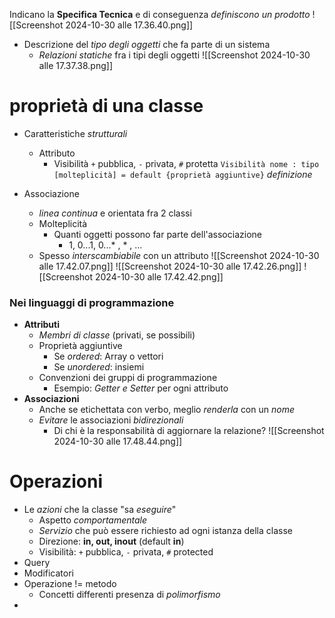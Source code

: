 Indicano la **Specifica Tecnica** e di conseguenza *definiscono un prodotto*
![[Screenshot 2024-10-30 alle 17.36.40.png]]
- Descrizione del *tipo degli oggetti* che fa parte di un sistema
	- *Relazioni statiche* fra i tipi degli oggetti
![[Screenshot 2024-10-30 alle 17.37.38.png]]
# proprietà di una classe
- Caratteristiche *strutturali*
	- Attributo
		- Visibilità `+` pubblica, `-` privata, `#` protetta
`Visibilità nome : tipo [molteplicità] = default {proprietà aggiuntive}` *definizione* 

- Associazione
	- *linea continua* e orientata fra 2 classi
	- Molteplicità
		- Quanti oggetti possono far parte dell'associazione
			- 1, 0...1, 0...* , * , ...
	- Spesso *interscambiabile* con un attributo
![[Screenshot 2024-10-30 alle 17.42.07.png]]
![[Screenshot 2024-10-30 alle 17.42.26.png]]
![[Screenshot 2024-10-30 alle 17.42.42.png]]
### Nei linguaggi di programmazione
- **Attributi**
	- *Membri di classe* (privati, se possibili)
	- Proprietà aggiuntive
		- Se *ordered*: Array o vettori
		- Se *unordered*: insiemi
	- Convenzioni dei gruppi di programmazione
		- Esempio: *Getter e Setter* per ogni attributo
- **Associazioni**
	- Anche se etichettata con verbo, meglio *renderla* con un *nome*
	- *Evitare* le associazioni *bidirezionali*
		- Di chi è la responsabilità di aggiornare la relazione?
![[Screenshot 2024-10-30 alle 17.48.44.png]]
# Operazioni
- Le *azioni* che la classe "sa *eseguire*"
	- Aspetto *comportamentale*
	- *Servizio* che può essere richiesto ad ogni istanza della classe
	- Direzione: **in, out, inout** (default **in**)
	- Visibilità: `+` pubblica, `-` privata, `#` protected
- Query
- Modificatori
- Operazione != metodo
	- Concetti differenti presenza di *polimorfismo*
- 

